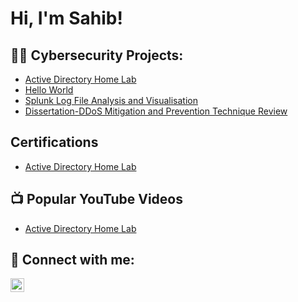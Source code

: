 <h1>Hi, I'm Sahib! </h1>

<h2>👨‍💻 Cybersecurity Projects:</h2>

  - [Active Directory Home Lab](https://github.com/SahibGh/ActiveDirectoryLab)
  - [Hello World](https://github.com/joshmadakor1/Algorithms-Practice)
  - [Splunk Log File Analysis and Visualisation](https://github.com/SahibGh/Splunk-Log-File-Analysis)
  - [Dissertation-DDoS Mitigation and Prevention Technique Review](https://github.com/SahibGh/Dissertation)
 
<h2> Certifications </h2>

- [Active Directory Home Lab](https://www.youtube.com/watch?v=a83ASGn_V_s)

<h2>📺 Popular YouTube Videos</h2>

- [Active Directory Home Lab](https://www.youtube.com/watch?v=a83ASGn_V_s)


<h2> 🤳 Connect with me:</h2>

[<img align="left" alt="SahibGhataura | LinkedIn" width="22px" src="https://cdn.jsdelivr.net/npm/simple-icons@v3/icons/linkedin.svg" />][linkedin]


[twitter]: https://twitter.com/joshmadakor
[youtube]: https://www.youtube.com/c/joshmadakor
[instagram]: https://www.instagram.com/joshmadakor/
[linkedin]: https://www.linkedin.com/in/sahib-ghataura/

<!--
**SahibGh/SahibGh** is a ✨ _special_ ✨ repository because its `README.md` (this file) appears on your GitHub profile.

Here are some ideas to get you started:

- 🔭 I’m currently working on ...
- 🌱 I’m currently learning ...
- 👯 I’m looking to collaborate on ...
- 🤔 I’m looking for help with ...
- 💬 Ask me about ...
- 📫 How to reach me: ...
- 😄 Pronouns: ...
- ⚡ Fun fact: ...
-->
